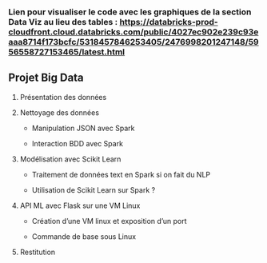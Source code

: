 ### Lien pour visualiser le code avec les graphiques de la section Data Viz au lieu des tables : https://databricks-prod-cloudfront.cloud.databricks.com/public/4027ec902e239c93eaaa8714f173bcfc/5318457846253405/2476998201247148/5956558727153465/latest.html


## Projet Big Data

1. Présentation des données 


2. Nettoyage des données 


    * Manipulation JSON avec Spark


    * Interaction BDD avec Spark


3. Modélisation avec Scikit Learn 


    * Traitement de données text en Spark si on fait du NLP


    * Utilisation de Scikit Learn sur Spark ?


4. API ML avec Flask sur une VM Linux 


    * Création d’une VM linux et exposition d’un port


    * Commande de base sous Linux


5. Restitution 
